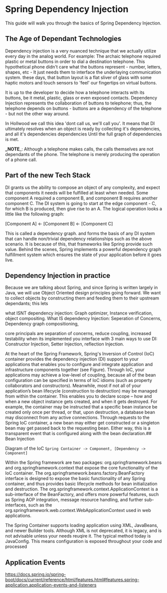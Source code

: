 # Spring Dependency Injection

This guide will walk you through the basics of Spring Dependency Injection.

## The Age of Dependant Technologies

Dependency injection is a very nuanced technique that we actually utilize every day in the analog world. 
For example: The archaic telephone required plastic or metal buttons in order to dial a destination telephone.
This hypothetical phone didn't care what the buttons represent - number, letters, shapes, etc - It just needs
them to interface the underlaying communication system. these days, that button layout is a flat 
sliver of glass with some haptic motors and touch sensors to 'feel' our fingertips on virtual buttons.

It is up to the developer to decide how a telephone interacts with its buttons, be it metal, plastic, glass 
or even exposed contacts. Dependency Injection represents the collaboration of buttons to telephone; thus, 
the telephone depends on buttons - buttons are a dependency of the telephone - but not the other way around.

In Hollwood we call this idea 'dont call us, we'll call you'. It means that DI ultimately resolves when
an object is ready by collecting it's dependencies, and all it's dependencies dependencies Until the full
graph of dependencies is met.

**_NOTE**_: Although a telephone makes calls, the calls themselves are not dependants of the phone. The telephone is merely producing the operation of a phone call.

## Part of the new Tech Stack

DI grants us the ability to compose an object of any complexity, and expect that components it needs will be
fulfilled at least when needed. Some component A required a component B, and component B requires another component C. The DI system is going to start at the edge component - C, for which B is produced, then give rise to an A. The logical operation looks a little like the following graph:

[Component A] <- [Component B] <- [Component C]

This is called a dependency graph. and forms the basis of any DI system that can handle non/trivial dependency relationships such as the above scenario. It is because of this, that frameworks like Spring provide such value. Behind the scenes, Spring implements a powerful dependency graph fulfillment system which ensures the state of your application before it goes live.

## Dependency Injection in practice

Because we are talking about Spring, and since Spring is written largely in Java, we will use Object Oriented design principles going forward. We want to collect objects by constructing them and feeding them to their upstream dependants; this lets

what ISNT dependency injection:
Graph optimizer, Instance verification, object compositing.
What IS dependency Injection:
Seperation of Concerns, Dependency graph compositioning,



core principals  are separation of concerns, reduce coupling, increased testability
when its implemented you interface with 
3 main ways to use DI: Constructor Injection, Setter Injection, reflection Injection.

At the heart of the Spring Framework, 
Spring's Inversion of Control (IoC) container provides the dependency injection (DI) support to your applications
that enables you to configure and integrate application and infrastructure components together (see
Figure). Through IoC, your applications may achieve a low-level of coupling, because all of the bean
configuration can be specified in terms of IoC idioms (such as property collaborators and constructors).
Meanwhile, most if not all of your application’s bean lifecycle (construction to destruction) may be
managed from within the container. This enables you to declare scope – how and when a new object
instance gets created, and when it gets destroyed. For example, the container may be instructed that a
specific bean instance be created only once per thread, or that, upon destruction, a database bean may
disconnect from any active connections. Through requests to the Spring IoC container, a new bean may
either get constructed or a singleton bean may get passed back to the requesting bean. Either way, this is
a transparent event that is configured along with the bean declaration.## Bean Injection

Diagram of the IoC
`Spring Container -> Component, [Dependency -> Component]`

Within the Spring framework are two packages: org.springframework.beans and
org.springframework.context that expose the core functionality of the IoC container. The
org.springframework.beans.factory.BeanFactory interface is designed to expose the basic functionality
of any Spring container, and thus provides basic lifecycle methods for bean initialization and
destruction. The org.springframework.context.ApplicationContext is a sub-interface of the
BeanFactory, and offers more powerful features, such as Spring AOP integration, message resource
handling, and further sub-interfaces, such as the
org.springframework.web.context.WebApplicationContext used in web applications.

The Spring Container supports loading application using XML, JavaBeans, and newer Builder tools.
Although XML is not deprecated, it is legacy, and is not advisable unless your needs reuqire it.
The typical method today is JavaConfig. This means configuration is exposed throughout your code
and processed

## Application Events

https://docs.spring.io/spring-boot/docs/current/reference/html/features.html#features.spring-application.application-events-and-listeners
